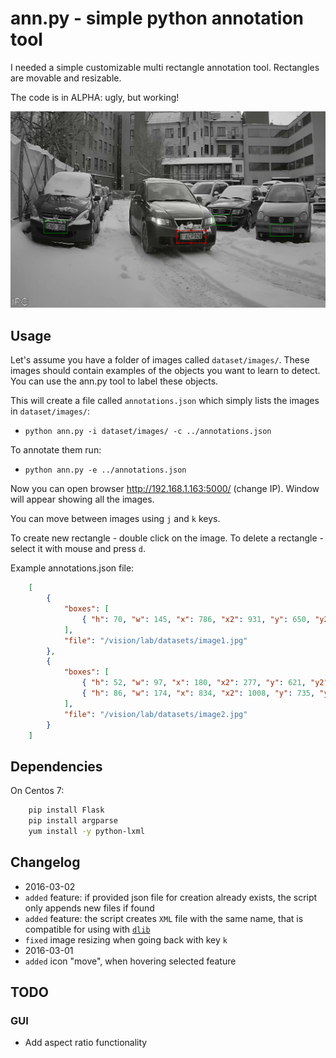 # ann.py - simple python annotation tool 

I needed a simple customizable multi rectangle annotation tool. Rectangles are movable and resizable.

The code is in ALPHA: ugly, but working!

![ann.py](https://raw.githubusercontent.com/magveda/ann.py/master/img/ann.png "python annotation tool example")

## Usage

Let's assume you have a folder of images called `dataset/images/`. These images should contain examples of the objects you want to learn to detect.  You can use the ann.py tool to label these objects.

This will create a file called `annotations.json` which simply lists the images in `dataset/images/`:

* `python ann.py -i dataset/images/ -c ../annotations.json`

To annotate them run:

* `python ann.py -e ../annotations.json`

Now you can open browser http://192.168.1.163:5000/ (change IP). Window will appear showing all the images.

You can move between images using `j` and `k` keys.

To create new rectangle - double click on the image. To delete a rectangle - select it with mouse and press `d`.

Example annotations.json file:

```json
	[
	    {
	        "boxes": [
	            { "h": 70, "w": 145, "x": 786, "x2": 931, "y": 650, "y2": 720 }
	        ],
	        "file": "/vision/lab/datasets/image1.jpg"
	    },
	    {
	        "boxes": [
	            { "h": 52, "w": 97, "x": 180, "x2": 277, "y": 621, "y2": 673 },
	            { "h": 86, "w": 174, "x": 834, "x2": 1008, "y": 735, "y2": 821 }
	        ],
	        "file": "/vision/lab/datasets/image2.jpg"
	    }
	]
```
## Dependencies

On Centos 7:

```bash
	pip install Flask
	pip install argparse
	yum install -y python-lxml
```

## Changelog

<!-- https://github.com/olivierlacan/keep-a-changelog -->

* 2016-03-02
 * `added` feature: if provided json file for creation already exists, the script only appends new files if found
 * `added` feature: the script creates `XML` file with the same name, that is compatible for using with [`dlib`](https://github.com/davisking/dlib)
 * `fixed` image resizing when going back with key `k`
* 2016-03-01
 * `added` icon "move", when hovering selected feature

## TODO

### GUI

* Add aspect ratio functionality

<!-- ### CLI

* Add option to append new image files to existing json list:
 * `python ann.py -i ../../datasets/sareme/20140429 -a sareme.json`
* Add only unique images to the list
* Add option to save in dlib compatible XML format -->
